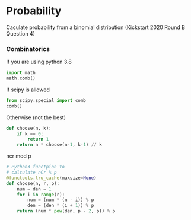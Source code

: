 # Probability



Caculate probability from a binomial distribution (Kickstart 2020 Round B Question 4)



### Combinatorics

If you are using python 3.8

```python
import math
math.comb()
```

If scipy is allowed

```python
from scipy.special import comb
comb()
```

Otherwise (not the best)

```python
def choose(n, k):
    if k == 0:
        return 1
    return n * choose(n-1, k-1) // k
```

ncr mod p

```python
# Python3 functpion to 
# calculate nCr % p
@functools.lru_cache(maxsize=None)
def choose(n, r, p):
    num = den = 1
    for i in range(r):
        num = (num * (n - i)) % p
        den = (den * (i + 1)) % p
    return (num * pow(den, p - 2, p)) % p
```



